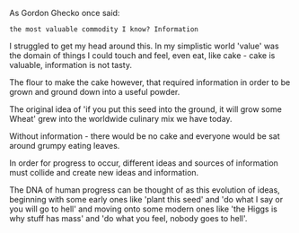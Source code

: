 As Gordon Ghecko once said:

	the most valuable commodity I know? Information

I struggled to get my head around this.  In my simplistic
world 'value' was the domain of things I could touch and feel,
even eat, like cake - cake is valuable, information is not tasty.

The flour to make the cake however, that required information in
order to be grown and ground down into a useful powder.

The original idea of 'if you put this seed into the ground, it will grow 
some Wheat' grew into the worldwide culinary mix we have today.

Without information - there would be no cake and everyone would be
sat around grumpy eating leaves.

In order for progress to occur, different ideas and sources of information 
must collide and create new ideas and information.

The DNA of human progress can be thought of as this evolution of ideas,
beginning with some early ones like 'plant this seed' and 'do what I say
or you will go to hell' and moving onto some modern ones like 'the Higgs
is why stuff has mass' and 'do what you feel, nobody goes to hell'.
